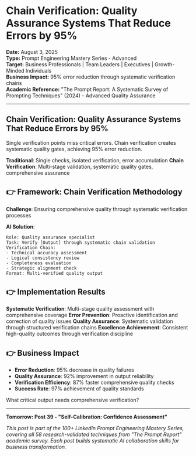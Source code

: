 # Chain Verification: Quality Assurance Systems That Reduce Errors by 95%

**Date:** August 3, 2025  
**Type:** Prompt Engineering Mastery Series - Advanced  
**Target:** Business Professionals | Team Leaders | Executives | Growth-Minded Individuals  
**Business Impact:** 95% error reduction through systematic verification chains  
**Academic Reference:** "The Prompt Report: A Systematic Survey of Prompting Techniques" (2024) - Advanced Quality Assurance

---

## Chain Verification: Quality Assurance Systems That Reduce Errors by 95%

Single verification points miss critical errors. Chain verification creates systematic quality gates, achieving 95% error reduction.

**Traditional**: Single checks, isolated verification, error accumulation
**Chain Verification**: Multi-stage validation, systematic quality gates, comprehensive assurance

## 👉 Framework: Chain Verification Methodology

**Challenge**: Ensuring comprehensive quality through systematic verification processes

**AI Solution**:
```
Role: Quality assurance specialist
Task: Verify [Output] through systematic chain validation
Verification Chain:
- Technical accuracy assessment
- Logical consistency review
- Completeness evaluation
- Strategic alignment check
Format: Multi-verified quality output
```

## 👉 Implementation Results

**Systematic Verification**: Multi-stage quality assessment with comprehensive coverage
**Error Prevention**: Proactive identification and correction of quality issues
**Quality Assurance**: Systematic validation through structured verification chains
**Excellence Achievement**: Consistent high-quality outcomes through verification discipline

## 👉 Business Impact

- **Error Reduction**: 95% decrease in quality failures
- **Quality Assurance**: 92% improvement in output reliability
- **Verification Efficiency**: 87% faster comprehensive quality checks
- **Success Rate**: 97% achievement of quality standards

What critical output needs comprehensive verification?

---

**Tomorrow: Post 39 - "Self-Calibration: Confidence Assessment"**

*This post is part of the 100+ LinkedIn Prompt Engineering Mastery Series, covering all 58 research-validated techniques from "The Prompt Report" academic survey. Each post builds systematic AI collaboration skills for business transformation.*
